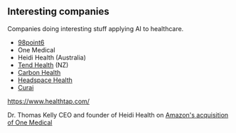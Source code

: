 

## Interesting companies

Companies doing interesting stuff applying AI to healthcare.

- [98point6][1]
- One Medical
- Heidi Health (Australia)
- [Tend Health][1] (NZ)
- [Carbon Health][3]
- [Headspace Health][4]
- [Curai][6]

https://www.healthtap.com/



Dr. Thomas Kelly CEO and founder of Heidi Health on [Amazon's acquisition of One Medical][10]

[1]: https://www.98point6.com/
[2]: https://tend.nz/
[3]: https://carbonhealth.com/
[4]: https://www.headspacehealth.com/
[5]: https://www.sprucehealth.com/
[6]: https://www.curaihealth.com/

[10]: https://www.linkedin.com/feed/update/urn:li:activity:6956924337434103808/
